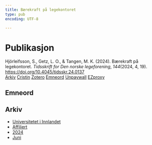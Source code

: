 ```yaml
---
title: Bærekraft på legekontoret
type: pub
encoding: UTF-8

---
```

<h1>Publikasjon</h1>
<article id="csl-bib-container-AD3WHTJ5" class="csl-bib-container">
  <div class="csl-bib-body"> <div class="csl-entry">Hjörleifsson, S., Getz, L. O., &#38; Tangen, M. K. (2024). Bærekraft på legekontoret. <i>Tidsskrift for Den norske legeforening</i>, <i>144</i>(2024, 4, 19). <a href="https://doi.org/10.4045/tidsskr.24.0137">https://doi.org/10.4045/tidsskr.24.0137</a></div> </div>
  <div class="csl-bib-buttons">
    <a href="#taxonomy-article-AD3WHTJ5" alt="archive" class="csl-bib-button">Arkiv</a>
    <a href="https://app.cristin.no/results/show.jsf?id=2273413" alt="Cristin" class="csl-bib-button">Cristin</a>
    <a href="http://zotero.org/groups/5881554/items/AD3WHTJ5" alt="Zotero" class="csl-bib-button">Zotero</a>
    <a href="#keywords-article-AD3WHTJ5" alt="keywords" class="csl-bib-button">Emneord</a>
    <a href="https://tidsskriftet.no/node/63796/pdf" alt="Unpaywall" class="csl-bib-button">Unpaywall</a>
    <a href="https://tidsskriftet.no/node/63796/pdf" alt="EZproxy" class="csl-bib-button">EZproxy</a>
  </div>
  <div id="csl-bib-meta-container-AD3WHTJ5"></div>
</article>
<div id="csl-bib-meta-AD3WHTJ5" class="csl-bib-meta">
  <article id="keywords-article-AD3WHTJ5" class="keywords-article">
    <h1>Emneord</h1>
    
  </article>
  <article id="taxonomy-article-AD3WHTJ5" class="taxonomy-article">
    <h1>Arkiv</h1>
    <ul>
      <li>
        <a href="/nn/archive/?key=3DCRN523">Universitetet i Innlandet</a>
      </li>
      <li>
        <a href="/nn/archive/?key=II9RDAME">Affiliert</a>
      </li>
      <li>
        <a href="/nn/archive/?key=SH3N39AL">2024</a>
      </li>
      <li>
        <a href="/nn/archive/?key=8PCVH5X3">Juni</a>
      </li>
    </ul>
  </article>
</div>
